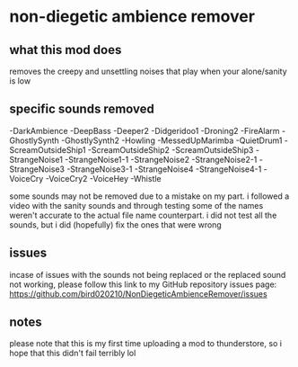 # non-diegetic ambience remover

## what this mod does
removes the creepy and unsettling noises that play when your alone/sanity is low

## specific sounds removed
-DarkAmbience
-DeepBass
-Deeper2
-Didgeridoo1
-Droning2
-FireAlarm
-GhostlySynth
-GhostlySynth2
-Howling
-MessedUpMarimba
-QuietDrum1
-ScreamOutsideShip1
-ScreamOutsideShip2
-ScreamOutsideShip3
-StrangeNoise1
-StrangeNoise1-1
-StrangeNoise2
-StrangeNoise2-1
-StrangeNoise3
-StrangeNoise3-1
-StrangeNoise4
-StrangeNoise4-1
-VoiceCry
-VoiceCry2
-VoiceHey
-Whistle

some sounds may not be removed due to a mistake on my part. i followed a video with the sanity sounds and through testing some of the names weren't accurate to the actual file name counterpart. i did not test all the sounds, but i did (hopefully) fix the ones that were wrong

## issues
incase of issues with the sounds not being replaced or the replaced sound not working, please follow this link to my GitHub repository issues page: https://github.com/bird020210/NonDiegeticAmbienceRemover/issues

## notes
please note that this is my first time uploading a mod to thunderstore, so i hope that this didn't fail terribly lol
